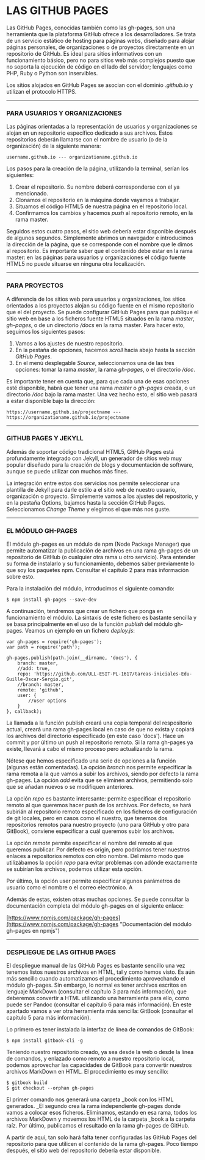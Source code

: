 # LAS GITHUB PAGES

Las GitHub Pages, conocidas también como las gh-pages, son una herramienta que la plataforma GitHub ofrece a los desarrolladores. Se trata de un servicio estático de hosting para páginas webs, diseñado para alojar páginas personales, de organizaciones o de proyectos directamente en un repositorio de GitHub. Es ideal para sitios informativos con un funcionamiento básico, pero no para sitios web más complejos puesto que no soporta la ejecución de código en el lado del servidor; lenguajes como PHP, Ruby o Python son inservibles.

Los sitios alojados en GitHub Pages se asocian con el dominio _.github.io_ y utilizan el protocolo HTTPS.

---

### PARA USUARIOS Y ORGANIZACIONES

Las páginas orientadas a la representación de usuarios y organizaciones se alojan en un repositorio específico dedicado a sus archivos. Estos repositorios deberán llamarse con el nombre de usuario \(o de la organización\) de la siguiente manera:

```
username.github.io --- organizationame.github.io
```

Los pasos para la creación de la página, utilizando la terminal, serían los siguientes:

1. Crear el repositorio. Su nombre deberá corresponderse con el ya mencionado.
2. Clonamos el repositorio en la máquina donde vayamos a trabajar.
3. Situamos el código HTML5 de nuestra página en el repositorio local.
4. Confirmamos los cambios y hacemos _push_ al repositorio remoto, en la rama master. 

Seguidos estos cuatro pasos, el sitio web debería estar disponible después de algunos segundos. Simplemente abrimos un navegador e introducimos la dirección de la página, que se corresponde con el nombre que le dimos al repositorio. Es importante saber que el contenido debe estar en la rama master: en las páginas para usuarios y organizaciones el código fuente HTML5 no puede situarse en ninguna otra localización.

---

### PARA PROYECTOS

A diferencia de los sitios web para usuarios y organizaciones, los sitios orientados a los proyectos alojan su código fuente en el mismo repositorio que el del proyecto. Se puede configurar GitHub Pages para que publique el sitio web en base a los ficheros fuente HTML5 situados en la rama _master_, _gh-pages_, o de un directorio _/docs_ en la rama master. Para hacer esto, seguimos los siguientes pasos:

1. Vamos a los ajustes de nuestro repositorio.
2. En la pestaña de opciones, hacemos _scroll_ hacia abajo hasta la sección _GitHub Pages_. 
3. En el menú desplegable _Source_, seleccionamos una de las tres opciones: tomar la rama _master_, la rama _gh-pages_, o el directorio _/doc_. 

Es importante tener en cuenta que, para que cada una de esas opciones esté disponible, habrá que tener una rama _master_ o _gh-pages_ creada, o un directorio _/doc_ bajo la rama master. Una vez hecho esto, el sitio web pasará a estar disponible bajo la dirección:

```
https://username.github.io/projectname --- https://organizationame.github.io/projectname
```

---

### GITHUB PAGES Y JEKYLL

Además de soportar código tradicional HTML5, GitHub Pages está profundamente integrado con Jekyll, un generador de sitios web muy popular diseñado para la creación de blogs y documentación de software, aunque se puede utilizar con muchos más fines.

La integración entre estos dos servicios nos permite seleccionar una plantilla de Jekyll para darle estilo a el sitio web de nuestro usuario, organización o proyecto. Simplemente vamos a los ajustes del repositorio, y en la pestaña Options, bajamos hasta la sección GitHub Pages. Seleccionamos _Change Theme_ y elegimos el que más nos guste.

---

### EL MÓDULO GH-PAGES

El módulo gh-pages es un módulo de npm \(Node Package Manager\) que permite automatizar la publicación de archivos en una rama gh-pages de un repositorio de GitHub \(o cualquier otra rama u otro servicio\). Para entender su forma de instalarlo y su funcionamiento, debemos saber previamente lo que soy los paquetes npm. Consultar el capítulo 2 para más información sobre esto.

Para la instalación del módulo, introducimos el siguiente comando:

```
$ npm install gh-pages --save-dev
```

A continuación, tendremos que crear un fichero que ponga en funcionamiento el módulo. La sintaxis de este fichero es bastante sencilla y se basa principalmente en el uso de la función _publish_ del módulo gh-pages. Veamos un ejemplo en un fichero _deploy.js_:

```
var gh-pages = require('gh-pages');
var path = require('path');

gh-pages.publish(path.join(__dirname, 'docs'), {
    branch: master,
    //add: true,
    repo: 'https://github.com/ULL-ESIT-PL-1617/tareas-iniciales-Edu-Guille-Oscar-Sergio.git',
    //branch: master,
    remote: 'github',
    user: {
        //user options
    }
}, callback);
```

La llamada a la función publish creará una copia temporal del respositorio actual, creará una rama gh-pages local en caso de que no exista y copiará los archivos del directorio especificado \(en este caso 'docs'\). Hace un commit y por último un push al repositorio remoto. Si la rama gh-pages ya existe, llevará a cabo el mismo proceso pero actualizando la rama.

Nótese que hemos especificado una serie de opciones a la función \(algunas están comentadas\). La opción _branch_ nos permite especificar la rama remota a la que vamos a subir los archivos, siendo por defecto la rama gh-pages. La opción _add_ evita que se eliminen archivos, permitiendo solo que se añadan nuevos o se modifiquen anteriores.

La opción _repo_ es bastante interesante: permite especificar el repositorio remoto al que queremos hacer push de los archivos. Por defecto, se hará subirián al repositorio remoto especificado en los ficheros de configuración de git locales, pero en casos como el nuestro, que tenemos dos repositorios remotos para nuestro proyecto \(uno para GitHub y otro para GitBook\), conviene especificar a cuál queremos subir los archivos.

La opción _remote_ permite especificar el nombre del remoto al que queremos publicar. Por defecto es origin, pero podríamos tener nuestros enlaces a repositorios remotos con otro nombre. Del mismo modo que utilizábamos la opción _repo_ para evitar problemas con adónde exactamente se subirían los archivos, podemos utilizar esta opción.

Por último, la opción user permite especificar algunos parámetros de usuario como el nombre o el correo electrónico. A

Además de estas, existen otras muchas opciones. Se puede consultar la documentación completa del módulo gh-pages en el siguiente enlace:

[https://www.npmjs.com/package/gh-pages](https://www.npmjs.com/package/gh-pages "Documentación del módulo gh-pages en npmjs")

---

### DESPLIEGUE DE LAS GITHUB PAGES

El despliegue manual de las GitHub Pages es bastante sencillo una vez tenemos listos nuestros archivos en HTML, tal y como hemos visto. Es aún más sencillo cuando automatizamos el procedimiento aprovechando el módulo gh-pages. Sin embargo, lo normal es tener archivos escritos en lenguaje MarkDown \(consultar el capítulo 3 para más información\), que deberemos convertir a HTML utilizando una herramienta para ello, como puede ser Pandoc \(consultar el capítulo 6 para más información\). En este apartado vamos a ver otra herramienta más sencilla: GitBook \(consultar el capítulo 5 para más información\).

Lo primero es tener instalada la interfaz de línea de comandos de GitBook:

```
$ npm install gitbook-cli -g
```

Teniendo nuestro repositorio creado, ya sea desde la web o desde la línea de comandos, y enlazado como remoto a nuestro repositorio local, podemos aprovechar las capacidades de GitBook para convertir nuestros archivos MarkDown en HTML. El procedimiento es muy sencillo:

```
$ gitbook build
$ git checkout --orphan gh-pages
```

El primer comando nos generará una carpeta \_book con los HTML generados. \_El segundo crea la rama independiente gh-pages donde vamos a colocar esos ficheros. Eliminamos, estando en esa rama, todos los archivos MarkDown y movemos los HTML de la carpeta \_book a la carpeta raíz. Por último, publicamos el resultado en la rama gh-pages de GitHub.

A partir de aquí, tan solo hará falta tener configuradas las GitHub Pages del repositorio para que utilicen el contenido de la rama gh-pages. Poco tiempo después, el sitio web del repositorio debería estar disponible.

